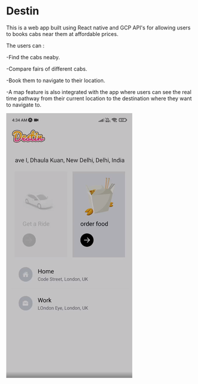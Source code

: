 # Destin

This is a web app built using React native and GCP API's for allowing users to books cabs near them at affordable prices.

The users can :

-Find the cabs neaby.

-Compare fairs of different cabs.

-Book them to navigate to their location.

-A map feature is also integrated with the app where users can see the real time pathway from their current location to the destination where they want to navigate   to.

![alt text](https://github.com/Yash621/Destin/blob/master/assets/Screenshot_2021-09-27_11-50-01%20(1).png)
